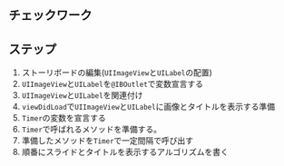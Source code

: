 ## チェックワーク

## ステップ
1. ストーリボードの編集(`UIImageView`と`UILabel`の配置)
2. `UIImageView`と`UILabel`を`@IBOutlet`で変数宣言する
3. `UIImageView`と`UILabel`を関連付け
4. `viewDidLoad`で`UIImageView`と`UILabel`に画像とタイトルを表示する準備
4. `Timer`の変数を宣言する
5. `Timer`で呼ばれるメソッドを準備する。
6. 準備したメソッドを`Timer`で一定間隔で呼び出す
7. 順番にスライドとタイトルを表示するアルゴリズムを書く
